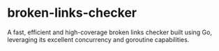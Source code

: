 # broken-links-checker
A fast, efficient and high-coverage broken links checker built using Go, leveraging its excellent concurrency and goroutine capabilities. 
